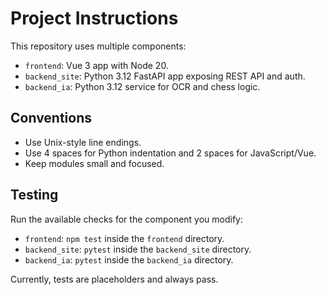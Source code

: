 # Project Instructions

This repository uses multiple components:

- `frontend`: Vue 3 app with Node 20.
- `backend_site`: Python 3.12 FastAPI app exposing REST API and auth.
- `backend_ia`: Python 3.12 service for OCR and chess logic.

## Conventions

- Use Unix-style line endings.
- Use 4 spaces for Python indentation and 2 spaces for JavaScript/Vue.
- Keep modules small and focused.

## Testing

Run the available checks for the component you modify:

- `frontend`: `npm test` inside the `frontend` directory.
- `backend_site`: `pytest` inside the `backend_site` directory.
- `backend_ia`: `pytest` inside the `backend_ia` directory.

Currently, tests are placeholders and always pass.

